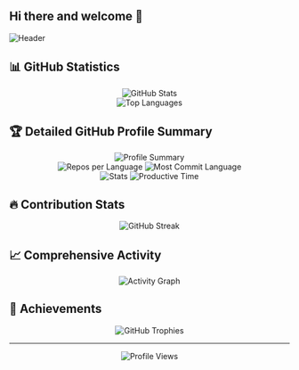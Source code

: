 ## Hi there and welcome 👋

![Header](./bkr.png)

## 📊 GitHub Statistics

<div align="center">
  <img src="https://github-readme-stats.vercel.app/api?username=Hardek00&show_icons=true&count_private=true&include_all_commits=true&theme=tokyonight&hide_border=true&bg_color=0D1117&show_owner=true" alt="GitHub Stats" />
</div>

<div align="center">
  <img src="https://github-readme-stats.vercel.app/api/top-langs/?username=Hardek00&layout=compact&theme=tokyonight&hide_border=true&bg_color=0D1117&count_private=true&include_all_commits=true&langs_count=10" alt="Top Languages" />
</div>

## 🏆 Detailed GitHub Profile Summary

<div align="center">
  <img src="https://github-profile-summary-cards.vercel.app/api/cards/profile-details?username=Hardek00&theme=github_dark&include_all_commits=true" alt="Profile Summary" />
</div>

<div align="center">
  <img src="https://github-profile-summary-cards.vercel.app/api/cards/repos-per-language?username=Hardek00&theme=github_dark&exclude=html,css" alt="Repos per Language" />
  <img src="https://github-profile-summary-cards.vercel.app/api/cards/most-commit-language?username=Hardek00&theme=github_dark&exclude=html,css" alt="Most Commit Language" />
</div>

<div align="center">
  <img src="https://github-profile-summary-cards.vercel.app/api/cards/stats?username=Hardek00&theme=github_dark" alt="Stats" />
  <img src="https://github-profile-summary-cards.vercel.app/api/cards/productive-time?username=Hardek00&theme=github_dark&utcOffset=1" alt="Productive Time" />
</div>

## 🔥 Contribution Stats

<div align="center">
  <img src="https://github-readme-streak-stats.herokuapp.com/?user=Hardek00&theme=tokyonight&hide_border=true&background=0D1117&include_all_commits=true" alt="GitHub Streak" />
</div>

## 📈 Comprehensive Activity

<div align="center">
  <img src="https://github-readme-activity-graph.vercel.app/graph?username=Hardek00&theme=tokyo-night&hide_border=true&bg_color=0D1117&include_all_commits=true" alt="Activity Graph" />
</div>

## 🏅 Achievements

<div align="center">
  <img src="https://github-profile-trophy.vercel.app/?username=Hardek00&theme=darkhub&no-frame=true&margin-w=15&margin-h=15&column=7" alt="GitHub Trophies" />
</div>

---

<div align="center">
  <img src="https://komarev.com/ghpvc/?username=Hardek00&color=blueviolet&style=flat-square&label=Profile+Views" alt="Profile Views" />
</div>

<!--
**Hardek00/Hardek00** is a ✨ _special_ ✨ repository because its `README.md` (this file) appears on your GitHub profile.
-->
